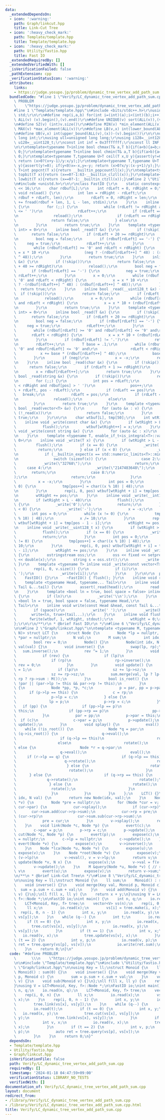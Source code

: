 ```yaml
---
data:
  _extendedDependsOn:
  - icon: ':warning:'
    path: Graph/linkcut.hpp
    title: Link-Cut Tree
  - icon: ':heavy_check_mark:'
    path: Template/template.hpp
    title: Template/template.hpp
  - icon: ':heavy_check_mark:'
    path: Utility/fastio.hpp
    title: Fast IO
  _extendedRequiredBy: []
  _extendedVerifiedWith: []
  _isVerificationFailed: false
  _pathExtension: cpp
  _verificationStatusIcon: ':warning:'
  attributes:
    links:
    - https://judge.yosupo.jp/problem/dynamic_tree_vertex_add_path_sum
  bundledCode: "#line 1 \"Verify/LC_dynamic_tree_vertex_add_path_sum.cpp\"\n#define\
    \ PROBLEM                                                                \\\n\
    \    \"https://judge.yosupo.jp/problem/dynamic_tree_vertex_add_path_sum\"\n\n\
    #line 1 \"Template/template.hpp\"\n#include <bits/stdc++.h>\r\nusing namespace\
    \ std;\r\n\r\n#define rep(i,a,b) for(int i=(int)(a);i<(int)(b);i++)\r\n#define\
    \ ALL(v) (v).begin(),(v).end()\r\n#define UNIQUE(v) sort(ALL(v)),(v).erase(unique(ALL(v)),(v).end())\r\
    \n#define SZ(v) (int)v.size()\r\n#define MIN(v) *min_element(ALL(v))\r\n#define\
    \ MAX(v) *max_element(ALL(v))\r\n#define LB(v,x) int(lower_bound(ALL(v),(x))-(v).begin())\r\
    \n#define UB(v,x) int(upper_bound(ALL(v),(x))-(v).begin())\r\n\r\nusing ll=long\
    \ long int;\r\nusing ull=unsigned long long;\r\nusing i128=__int128_t;\r\nusing\
    \ u128=__uint128_t;\r\nconst int inf = 0x3fffffff;\r\nconst ll INF = 0x1fffffffffffffff;\r\
    \n\r\ntemplate<typename T>inline bool chmax(T& a,T b){if(a<b){a=b;return 1;}return\
    \ 0;}\r\ntemplate<typename T>inline bool chmin(T& a,T b){if(a>b){a=b;return 1;}return\
    \ 0;}\r\ntemplate<typename T,typename U>T ceil(T x,U y){assert(y!=0); if(y<0)x=-x,y=-y;\
    \ return (x>0?(x+y-1)/y:x/y);}\r\ntemplate<typename T,typename U>T floor(T x,U\
    \ y){assert(y!=0); if(y<0)x=-x,y=-y; return (x>0?x/y:(x-y+1)/y);}\r\ntemplate<typename\
    \ T>int popcnt(T x){return __builtin_popcountll(x);}\r\ntemplate<typename T>int\
    \ topbit(T x){return (x==0?-1:63-__builtin_clzll(x));}\r\ntemplate<typename T>int\
    \ lowbit(T x){return (x==0?-1:__builtin_ctzll(x));}\n#line 2 \"Utility/fastio.hpp\"\
    \n#include <unistd.h>\r\n\r\nclass FastIO {\r\n    static constexpr int L = 1\
    \ << 16;\r\n    char rdbuf[L];\r\n    int rdLeft = 0, rdRight = 0;\r\n    inline\
    \ void reload() {\r\n        int len = rdRight - rdLeft;\r\n        memmove(rdbuf,\
    \ rdbuf + rdLeft, len);\r\n        rdLeft = 0, rdRight = len;\r\n        rdRight\
    \ += fread(rdbuf + len, 1, L - len, stdin);\r\n    }\r\n    inline bool skip()\
    \ {\r\n        for (;;) {\r\n            while (rdLeft != rdRight and rdbuf[rdLeft]\
    \ <= ' ')\r\n                rdLeft++;\r\n            if (rdLeft == rdRight) {\r\
    \n                reload();\r\n                if (rdLeft == rdRight)\r\n    \
    \                return false;\r\n            } else\r\n                break;\r\
    \n        }\r\n        return true;\r\n    }\r\n    template <typename T, enable_if_t<is_integral<T>::value,\
    \ int> = 0>\r\n    inline bool _read(T &x) {\r\n        if (!skip())\r\n     \
    \       return false;\r\n        if (rdLeft + 20 >= rdRight)\r\n            reload();\r\
    \n        bool neg = false;\r\n        if (rdbuf[rdLeft] == '-') {\r\n       \
    \     neg = true;\r\n            rdLeft++;\r\n        }\r\n        x = 0;\r\n\
    \        while (rdbuf[rdLeft] >= '0' and rdLeft < rdRight) {\r\n            x\
    \ = x * 10 +\r\n                (neg ? -(rdbuf[rdLeft++] ^ 48) : (rdbuf[rdLeft++]\
    \ ^ 48));\r\n        }\r\n        return true;\r\n    }\r\n    inline bool _read(__int128_t\
    \ &x) {\r\n        if (!skip())\r\n            return false;\r\n        if (rdLeft\
    \ + 40 >= rdRight)\r\n            reload();\r\n        bool neg = false;\r\n \
    \       if (rdbuf[rdLeft] == '-') {\r\n            neg = true;\r\n           \
    \ rdLeft++;\r\n        }\r\n        x = 0;\r\n        while (rdbuf[rdLeft] >=\
    \ '0' and rdLeft < rdRight) {\r\n            x = x * 10 +\r\n                (neg\
    \ ? -(rdbuf[rdLeft++] ^ 48) : (rdbuf[rdLeft++] ^ 48));\r\n        }\r\n      \
    \  return true;\r\n    }\r\n    inline bool _read(__uint128_t &x) {\r\n      \
    \  if (!skip())\r\n            return false;\r\n        if (rdLeft + 40 >= rdRight)\r\
    \n            reload();\r\n        x = 0;\r\n        while (rdbuf[rdLeft] >= '0'\
    \ and rdLeft < rdRight) {\r\n            x = x * 10 + (rdbuf[rdLeft++] ^ 48);\r\
    \n        }\r\n        return true;\r\n    }\r\n    template <typename T, enable_if_t<is_floating_point<T>::value,\
    \ int> = 0>\r\n    inline bool _read(T &x) {\r\n        if (!skip())\r\n     \
    \       return false;\r\n        if (rdLeft + 20 >= rdRight)\r\n            reload();\r\
    \n        bool neg = false;\r\n        if (rdbuf[rdLeft] == '-') {\r\n       \
    \     neg = true;\r\n            rdLeft++;\r\n        }\r\n        x = 0;\r\n\
    \        while (rdbuf[rdLeft] >= '0' and rdbuf[rdLeft] <= '9' and\r\n        \
    \       rdLeft < rdRight) {\r\n            x = x * 10 + (rdbuf[rdLeft++] ^ 48);\r\
    \n        }\r\n        if (rdbuf[rdLeft] != '.')\r\n            return true;\r\
    \n        rdLeft++;\r\n        T base = .1;\r\n        while (rdbuf[rdLeft] >=\
    \ '0' and rdbuf[rdLeft] <= '9' and\r\n               rdLeft < rdRight) {\r\n \
    \           x += base * (rdbuf[rdLeft++] ^ 48);\r\n            base *= .1;\r\n\
    \        }\r\n        if (neg)\r\n            x = -x;\r\n        return true;\r\
    \n    }\r\n    inline bool _read(char &x) {\r\n        if (!skip())\r\n      \
    \      return false;\r\n        if (rdLeft + 1 >= rdRight)\r\n            reload();\r\
    \n        x = rdbuf[rdLeft++];\r\n        return true;\r\n    }\r\n    inline\
    \ bool _read(string &x) {\r\n        if (!skip())\r\n            return false;\r\
    \n        for (;;) {\r\n            int pos = rdLeft;\r\n            while (pos\
    \ < rdRight and rdbuf[pos] > ' ')\r\n                pos++;\r\n            x.append(rdbuf\
    \ + rdLeft, pos - rdLeft);\r\n            if (rdLeft == pos)\r\n             \
    \   break;\r\n            rdLeft = pos;\r\n            if (rdLeft == rdRight)\r\
    \n                reload();\r\n            else\r\n                break;\r\n\
    \        }\r\n        return true;\r\n    }\r\n    template <typename T> inline\
    \ bool _read(vector<T> &v) {\r\n        for (auto &x : v) {\r\n            if\
    \ (!_read(x))\r\n                return false;\r\n        }\r\n        return\
    \ true;\r\n    }\r\n\r\n    char wtbuf[L], tmp[50];\r\n    int wtRight = 0;\r\n\
    \    inline void _write(const char &x) {\r\n        if (wtRight > L - 32)\r\n\
    \            flush();\r\n        wtbuf[wtRight++] = x;\r\n    }\r\n    inline\
    \ void _write(const string &x) {\r\n        for (auto &c : x)\r\n            _write(c);\r\
    \n    }\r\n    template <typename T, enable_if_t<is_integral<T>::value, int> =\
    \ 0>\r\n    inline void _write(T x) {\r\n        if (wtRight > L - 32)\r\n   \
    \         flush();\r\n        if (x == 0) {\r\n            _write('0');\r\n  \
    \          return;\r\n        } else if (x < 0) {\r\n            _write('-');\r\
    \n            if (__builtin_expect(x == std::numeric_limits<T>::min(), 0)) {\r\
    \n                switch (sizeof(x)) {\r\n                case 2:\r\n        \
    \            _write(\"32768\");\r\n                    return;\r\n           \
    \     case 4:\r\n                    _write(\"2147483648\");\r\n             \
    \       return;\r\n                case 8:\r\n                    _write(\"9223372036854775808\"\
    );\r\n                    return;\r\n                }\r\n            }\r\n  \
    \          x = -x;\r\n        }\r\n        int pos = 0;\r\n        while (x !=\
    \ 0) {\r\n            tmp[pos++] = char((x % 10) | 48);\r\n            x /= 10;\r\
    \n        }\r\n        rep(i, 0, pos) wtbuf[wtRight + i] = tmp[pos - 1 - i];\r\
    \n        wtRight += pos;\r\n    }\r\n    inline void _write(__int128_t x) {\r\
    \n        if (wtRight > L - 40)\r\n            flush();\r\n        if (x == 0)\
    \ {\r\n            _write('0');\r\n            return;\r\n        } else if (x\
    \ < 0) {\r\n            _write('-');\r\n            x = -x;\r\n        }\r\n \
    \       int pos = 0;\r\n        while (x != 0) {\r\n            tmp[pos++] = char((x\
    \ % 10) | 48);\r\n            x /= 10;\r\n        }\r\n        rep(i, 0, pos)\
    \ wtbuf[wtRight + i] = tmp[pos - 1 - i];\r\n        wtRight += pos;\r\n    }\r\
    \n    inline void _write(__uint128_t x) {\r\n        if (wtRight > L - 40)\r\n\
    \            flush();\r\n        if (x == 0) {\r\n            _write('0');\r\n\
    \            return;\r\n        }\r\n        int pos = 0;\r\n        while (x\
    \ != 0) {\r\n            tmp[pos++] = char((x % 10) | 48);\r\n            x /=\
    \ 10;\r\n        }\r\n        rep(i, 0, pos) wtbuf[wtRight + i] = tmp[pos - 1\
    \ - i];\r\n        wtRight += pos;\r\n    }\r\n    inline void _write(double x)\
    \ {\r\n        ostringstream oss;\r\n        oss << fixed << setprecision(15)\
    \ << double(x);\r\n        string s = oss.str();\r\n        _write(s);\r\n   \
    \ }\r\n    template <typename T> inline void _write(const vector<T> &v) {\r\n\
    \        rep(i, 0, v.size()) {\r\n            if (i)\r\n                _write('\
    \ ');\r\n            _write(v[i]);\r\n        }\r\n    }\r\n\r\n  public:\r\n\
    \    FastIO() {}\r\n    ~FastIO() { flush(); }\r\n    inline void read() {}\r\n\
    \    template <typename Head, typename... Tail>\r\n    inline void read(Head &head,\
    \ Tail &...tail) {\r\n        assert(_read(head));\r\n        read(tail...);\r\
    \n    }\r\n    template <bool ln = true, bool space = false> inline void write()\
    \ {\r\n        if (ln)\r\n            _write('\\n');\r\n    }\r\n    template\
    \ <bool ln = true, bool space = false, typename Head,\r\n              typename...\
    \ Tail>\r\n    inline void write(const Head &head, const Tail &...tail) {\r\n\
    \        if (space)\r\n            _write(' ');\r\n        _write(head);\r\n \
    \       write<ln, true>(tail...);\r\n    }\r\n    inline void flush() {\r\n  \
    \      fwrite(wtbuf, 1, wtRight, stdout);\r\n        wtRight = 0;\r\n    }\r\n\
    };\r\n\r\n/**\r\n * @brief Fast IO\r\n */\n#line 6 \"Verify/LC_dynamic_tree_vertex_add_path_sum.cpp\"\
    \n\n#line 2 \"Graph/linkcut.hpp\"\n\ntemplate <typename M, typename N, N (*f)(N,\
    \ N)> struct LCT {\n    struct Node {\n        Node *lp = nullptr, *rp = nullptr,\
    \ *par = nullptr;\n        N val;\n        M sum;\n        int idx, sz = 1;\n\
    \        bool rev = 0;\n        Node() {}\n        Node(int idx, N val) : idx(idx),\
    \ val(val) {}\n        void inverse() {\n            swap(lp, rp);\n         \
    \   sum.inverse();\n            rev ^= 1;\n        }\n        void eval() {\n\
    \            if (rev) {\n                if (lp)\n                    lp->inverse();\n\
    \                if (rp)\n                    rp->inverse();\n               \
    \ rev = 0;\n            }\n        }\n        void update() {\n            sz\
    \ = 1;\n            if (lp)\n                sz += lp->sz;\n            if (rp)\n\
    \                sz += rp->sz;\n            sum.merge(val, lp ? lp->sum : M(),\
    \ rp ? rp->sum : M());\n        }\n        bool is_root() {\n            return\
    \ !par || (par->lp != this && par->rp != this);\n        }\n        void rotate()\
    \ {\n            Node *pp, *p, *c;\n            p = par, pp = p->par;\n      \
    \      if (p->lp == this) {\n                c = rp;\n                rp = p;\n\
    \                p->lp = c;\n            } else {\n                c = lp;\n \
    \               lp = p;\n                p->rp = c;\n            }\n         \
    \   if (pp) {\n                if (pp->lp == p)\n                    pp->lp =\
    \ this;\n                if (pp->rp == p)\n                    pp->rp = this;\n\
    \            }\n            par = pp;\n            p->par = this;\n          \
    \  if (c)\n                c->par = p;\n            p->update();\n           \
    \ update();\n        }\n        void splay() {\n            eval();\n        \
    \    while (!is_root()) {\n                Node *q = par;\n                if\
    \ (q->is_root()) {\n                    q->eval();\n                    eval();\n\
    \                    if (q->lp == this)\n                        rotate();\n \
    \                   else\n                        rotate();\n                }\
    \ else {\n                    Node *r = q->par;\n                    r->eval();\n\
    \                    q->eval();\n                    eval();\n               \
    \     if (r->lp == q) {\n                        if (q->lp == this) {\n      \
    \                      q->rotate();\n                            rotate();\n \
    \                       } else {\n                            rotate();\n    \
    \                        rotate();\n                        }\n              \
    \      } else {\n                        if (q->rp == this) {\n              \
    \              q->rotate();\n                            rotate();\n         \
    \               } else {\n                            rotate();\n            \
    \                rotate();\n                        }\n                    }\n\
    \                }\n            }\n        }\n    };\n    LCT() {}\n    Node *make(int\
    \ idx, N val) {\n        return new Node(idx, val);\n    }\n    Node *expose(Node\
    \ *v) {\n        Node *pre = nullptr;\n        for (Node *cur = v; cur; cur =\
    \ cur->par) {\n            cur->splay();\n            if (cur->rp)\n         \
    \       cur->sum.add(cur->rp->sum);\n            cur->rp = pre;\n            if\
    \ (cur->rp)\n                cur->sum.sub(cur->rp->sum);\n            cur->update();\n\
    \            pre = cur;\n        }\n        v->splay();\n        return pre;\n\
    \    }\n    void link(Node *c, Node *p) {\n        evert(c);\n        expose(p);\n\
    \        c->par = p;\n        p->rp = c;\n        p->update();\n    }\n    void\
    \ cut(Node *c, Node *p) {\n        evert(p);\n        expose(c);\n        c->lp->par\
    \ = nullptr;\n        c->lp = nullptr;\n        c->update();\n    }\n    void\
    \ evert(Node *v) {\n        expose(v);\n        v->inverse();\n        v->eval();\n\
    \    }\n    Node *lca(Node *u, Node *v) {\n        expose(u);\n        return\
    \ expose(v);\n    }\n    Node *root(Node *v) {\n        expose(v);\n        while\
    \ (v->lp)\n            v->eval(), v = v->lp;\n        return v;\n    }\n    void\
    \ update(Node *v, N x) {\n        expose(v);\n        v->val = f(v->val, x);\n\
    \        v->update();\n    }\n    M &query(Node *u, Node *v) { // root = u ->\
    \ v\n        evert(u);\n        expose(v);\n        return v->sum;\n    }\n};\n\
    \n/**\n * @brief Link-Cut Tree\n */\n#line 8 \"Verify/LC_dynamic_tree_vertex_add_path_sum.cpp\"\
    \n\nusing Key = ll;\nstruct Monoid {\n    ll sum;\n    Monoid() : sum(0) {}\n\
    \    void inverse() {}\n    void merge(Key val, Monoid p, Monoid c) {\n      \
    \  sum = p.sum + c.sum + val;\n    }\n    void add(Monoid v) {}\n    void sub(Monoid\
    \ v) {}\n};\nll f(ll x, ll y) {\n    return x + y;\n}\nusing V = LCT<Monoid, Key,\
    \ f>::Node *;\n\nFastIO io;\nint main() {\n    int n, q;\n    io.read(n, q);\n\
    \    LCT<Monoid, Key, f> tree;\n    vector<V> vs(n);\n    rep(i, 0, n) {\n   \
    \     ll x;\n        io.read(x);\n        vs[i] = tree.make(i, x);\n    }\n  \
    \  rep(i, 0, n - 1) {\n        int x, y;\n        io.read(x, y);\n        tree.link(vs[x],\
    \ vs[y]);\n    }\n    while (q--) {\n        int t;\n        io.read(t);\n   \
    \     if (t == 0) {\n            int x, y;\n            io.read(x, y);\n     \
    \       tree.cut(vs[x], vs[y]);\n            io.read(x, y);\n            tree.link(vs[x],\
    \ vs[y]);\n        }\n        if (t == 1) {\n            int v, x;\n         \
    \   io.read(v, x);\n            tree.update(vs[v], x);\n        }\n        if\
    \ (t == 2) {\n            int v, p;\n            io.read(v, p);\n            auto\
    \ ret = tree.query(vs[p], vs[v]);\n            io.write(ret.sum);\n        }\n\
    \    }\n    return 0;\n}\n"
  code: "#define PROBLEM                                                         \
    \       \\\n    \"https://judge.yosupo.jp/problem/dynamic_tree_vertex_add_path_sum\"\
    \n\n#include \"Template/template.hpp\"\n#include \"Utility/fastio.hpp\"\n\n#include\
    \ \"Graph/linkcut.hpp\"\n\nusing Key = ll;\nstruct Monoid {\n    ll sum;\n   \
    \ Monoid() : sum(0) {}\n    void inverse() {}\n    void merge(Key val, Monoid\
    \ p, Monoid c) {\n        sum = p.sum + c.sum + val;\n    }\n    void add(Monoid\
    \ v) {}\n    void sub(Monoid v) {}\n};\nll f(ll x, ll y) {\n    return x + y;\n\
    }\nusing V = LCT<Monoid, Key, f>::Node *;\n\nFastIO io;\nint main() {\n    int\
    \ n, q;\n    io.read(n, q);\n    LCT<Monoid, Key, f> tree;\n    vector<V> vs(n);\n\
    \    rep(i, 0, n) {\n        ll x;\n        io.read(x);\n        vs[i] = tree.make(i,\
    \ x);\n    }\n    rep(i, 0, n - 1) {\n        int x, y;\n        io.read(x, y);\n\
    \        tree.link(vs[x], vs[y]);\n    }\n    while (q--) {\n        int t;\n\
    \        io.read(t);\n        if (t == 0) {\n            int x, y;\n         \
    \   io.read(x, y);\n            tree.cut(vs[x], vs[y]);\n            io.read(x,\
    \ y);\n            tree.link(vs[x], vs[y]);\n        }\n        if (t == 1) {\n\
    \            int v, x;\n            io.read(v, x);\n            tree.update(vs[v],\
    \ x);\n        }\n        if (t == 2) {\n            int v, p;\n            io.read(v,\
    \ p);\n            auto ret = tree.query(vs[p], vs[v]);\n            io.write(ret.sum);\n\
    \        }\n    }\n    return 0;\n}"
  dependsOn:
  - Template/template.hpp
  - Utility/fastio.hpp
  - Graph/linkcut.hpp
  isVerificationFile: false
  path: Verify/LC_dynamic_tree_vertex_add_path_sum.cpp
  requiredBy: []
  timestamp: '2024-01-18 04:47:59+09:00'
  verificationStatus: LIBRARY_NO_TESTS
  verifiedWith: []
documentation_of: Verify/LC_dynamic_tree_vertex_add_path_sum.cpp
layout: document
redirect_from:
- /library/Verify/LC_dynamic_tree_vertex_add_path_sum.cpp
- /library/Verify/LC_dynamic_tree_vertex_add_path_sum.cpp.html
title: Verify/LC_dynamic_tree_vertex_add_path_sum.cpp
---
```

